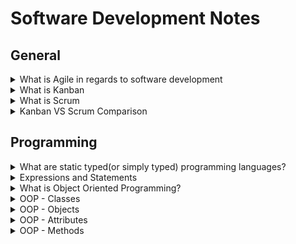 # Software Development Notes

## General

<details>
    <summary>
        What is Agile in regards to software development
    </summary>
    <br>
    <blockquote>
        <p>
            <h5>
                <b>Summary:</b>
            </h5>
            Agile is a structured and iterative approach to project management and product development. It recognizes the volatility of product development, and provides a methodology for self-organizing teams to respond to change without going off the rails.
        </p>
        <br>
        <p>
            <h5>
                <b>More Information:</b>
            </h5>
            <h6>
                [<a href="https://www.atlassian.com/agile/kanban/kanban-vs-scrum">Atlassian</a>]
            </h6>
        </p>
        <p>
            When it comes to implementing <b>Agile</b> and <b>DevOps</b>, <b>kanban</b> and <b>scrum</b> provide different ways to do so.
        </P>
        <p>
            It's easy to point out the differences between scrum practices and kanban practices, but that's just at the <b>surface level</b>. 
            While the practices differ, the principles are largely the same. Both frameworks will help you build better products (and services) with fewer headaches. 
        </p>
        <p>
            <b>Agile</b> is a structured and iterative approach to project management and product development. It recognizes the volatility of product development, and provides a methodology for self-organizing teams to respond to change without going off the rails. 
        </p>
    </blockquote>
</details>

<details>
    <summary>
        What is Kanban
    </summary>
    <br>
    <blockquote>
        <p>
            <b>Kanban</b> is all about visualizing your work, limiting work in progress, and maximizing efficiency (or flow). Kanban teams focus on <b>reducing the time</b> a project takes (or user story) from start to finish. They do this by using a kanban board and continuously improving their flow of work. 
        </p>
        <p>
            Kanban helps visualize your work, limit work-in-progress (WIP) and quickly move work from "Doing" to "Done.".
            Kanban is great for teams that have lots of incoming requests that vary in priority and size. Whereas scrum processes require high control over what is in scope, kanban let’s you go with the flow. Let’s take a look at the same five considerations to help you decide.  
        </p>
        <p>
            <b>
                Kanban cadence
            </b>
            Kanban is based on a continuous workflow structure that keeps teams nimble and ready to adapt to changing priorities. Work items—represented by cards— are organized on a kanban board where they flow from one stage of the workflow(column) to the next. Common workflow stages are To Do, In Progress, In Review, Blocked, and Done. But that’s boring.
            The best part of kanban is making custom columns for how your team works. My team ships content, so our columns(simplified) go from Backlog, to Prioritized, to Outlines Ready, to Writing, Designing, Technical Review, and Shipped. Our board helped us learn that we ship about one piece of content per week, and where our bottlenecks are (looking at the Technical Review!).
        </p>
        <p>
            <b>
                Release methodology
            </b>
            In kanban, updates are released whenever they are ready, without a regular schedule or predetermined due dates.
            In theory, kanban does not prescribe a fixed time to deliver a task. If the task gets completed earlier (or later), it can be released as needed without having to wait for a release milestone like sprint review. 
        </p>
        <p>
            <b>
                Kanban roles
            </b>
            The whole team owns the kanban board. Some teams enlist an agile coach but, unlike scrum, there is no single “kanban master” who keeps everything running smoothly. It’s the collective responsibility of the entire team to collaborate on and deliver the tasks on the board.
        </p>
        <p>
            <b>
                Key metrics
            </b>
            Lead time and cycle time are important metrics for kanban teams. The deal with the average amount of time that it takes for a task to move from start to finish. Improving cycle times indicates the success of kanban teams.
            The Cumulative Flow Diagram (CFD) is another analytical tool used by kanban teams to understand the number of work items in each state. CFDs help identify specific bottlenecks that need to be resolved for better throughput.
            Another way to deal with bottlenecks is through Work In Progress (WIP) limits. A WIP limit caps the number of cards that can be in any one column at one time. When you reach your WIP limit, a tool like Jira Software caps that column, and the team swarms on those items to move them forward.
        </p>
        <p>
            <b>
                Change philosophy
            </b>
            A kanban workflow can change at any time. New work items can get added to the backlog and existing cards can get blocked or removed based on prioritization. Also, if the team capacity changes, WIP limit can be recalibrated and work items adjusted accordingly. It’s all about being flexible in kanban.
        </p>
    </blockquote>
</details>

<details>
    <summary>
        What is Scrum
    </summary>
    <br>
    <blockquote>
        <p>
            <b>Scrum</b> teams commit to completing an increment of work, which is potentially shippable, through set intervals called sprints. Their goal is to create learning loops to quickly gather and integrate customer feedback. Scrum teams <b>adopt specific roles, create special artifacts, and hold regular ceremonies</b> to keep things moving forward. Scrum is best defined in <b>The Scrum Guide</b>.
        </p>
        <p>
            With scrum, your team promises to ship some valuable increment of work by the end of each sprint. Scrum is built on empiricism, focusing on small increments of work that will help you learn from your customers and better inform what you do next. Here's how it breaks down: 
        </p>
        <p>
            <b>
                Scrum cadence:
            </b>
            Scrum moves fast, with sprints that usually last between one to four weeks, which have clear start and finish dates. The short time frame forces complex tasks to be split into smaller stories and help your team learn quickly. A key question is this: Can your team ship useable code that fast?
            Sprints are punctuated by sprint planning, sprint review, and retrospective meetings and peppered with daily scrum (standup) meetings. These scrum ceremonies are lightweight and run on a continuous basis.
        </p>
        <p>
            <b>
                Scrum roles:
            </b>
            Scrum has three clearly defined roles.
            <ul>
                <li>
                    The product owner advocates for the customer, manages the product backlog, and helps prioritize the work done by the development team.
                </li>
                <li>
                    The scrum master helps the team stay grounded in the scrum principles.
                </li>
                <li>
                    The development team chooses the work to be done, delivers increments, and demonstrates collective accountability.
                </li>
            </ul>  
            Who manages the scrum team? Well, nobody. Scrum teams are self-organizing and everyone is equal, despite having different responsibilities. The team is united by the goal of shipping value to customers.
        </p>
        <p>
            <b>
                Common metrics:
            </b>
            Scrum metrics are data points scrum teams can use to improve efficiency and effectiveness. They can inform decision-making and help teams become more efficient in planning and execution. During the sprint planning phase, teams can use metrics such as sprint goals, team velocity, team capacity, and type of work. During stand-ups, teams can also benefit from measuring progress towards sprint goals, reviewing a sprint burndown, understanding workload distribution, and more.
        </p>
        <p>
            <b>
                Change philosophy:
            </b>
            Teams strive to understand how much they can accomplish within their sprint time boundaries. They commit to its delivery within a sprint. However, scrum teams can receive customer feedback that encourages them to pivot and change the sprint to deliver the most customer value. During the sprint retrospective, scrum teams should discuss how to limit change in the future, as changes put the potentially shippable increment at risk. If a team frequently changes scope mid-sprint, it may signify work was selected that isn’t adequately understood. It could also mean the team has operational/unplannable work that interferes with the plan.
        </p>
    </blockquote>
</details>

<details>
    <summary>
        Kanban VS Scrum Comparison
    </summary>
    <br>
    <blockquote>
    <p>
        <ul>
            <li>
                Kanban is continuous, fluid and visualized process whereas Scrum is short and structured, where work is shipped during fixed intervals known as sprints.
            </li>
            <li>
                Kanban is less structured compared to other frameworks like Scrum.
            </li>
            <li>
                Kanban is more visualized way of managing the development process
            </li>
            <li>
                Kanban has fewer meetings and formal roles compared to other frameworks like Scrum.
            </li>
            <li>
                Scrum is suggested for larger team for better management, while Kanban is suggested for smalled developer teams.
            </li>
        </ul>
    </p>
    </blockquote>
</details>

## Programming

<details>
    <summary>
        What are static typed(or simply typed) programming languages?
    </summary>
    <br>
    <blockquote>
        <p>
            In static typed languages the variable type is know at compilation time instead of run time.
        </p>
        <p>
            Some examples of static programming languages:
        </p>
        <ul>
            <li>
                C
            </li>
            <li>
                C++
            </li>
            <li>
                Java
            </li>
        </ul>
    </blockquote>
</details>

<details>
    <summary>
        Expressions and Statements
    </summary>
    <br>
    <blockquote>
        <p>
            Expressions
        </p>
        <p>
            An expression is anything that results in a value(even if the value is None). Basically, any sequence of literals so, you can say that a string, integer, list, etc. are all expressions.
        </p>
        <p>
            Statements
        </p>
        <p>
            Statements are instructions executed by the interpreter like variable assignments, for loops and conditionals (if-else).
        </p>
    </blockquote>
</details>

<details>
    <summary>
        What is Object Oriented Programming?
    </summary>
    <br>
    <blockquote>
        <p>
            Object-Oriented Programming (OOP) is a programming paradigm in computer science that relies on the concept of classes and objects.It is used to structure a software program into simple, reusable pieces of code blueprints (usually called classes), which are used to create individual instances of objects. There are many object-oriented programming languages, including JavaScript, C++, Java, and Python.
        </p>
        <p>
            A class is an abstract blueprint that creates more specific, concrete objects. Classes often represent broad categories, like Car or Dog that share attributes. These classes define what attributes an instance of this type will have, like color, but not the value of those attributes for a specific object.
        </p>
        <p>
            Classes can also contain functions called methods that are available only to objects of that type. These functions are defined within the class and perform some action helpful to that specific object type.
        </p>
        <p>
            Class templates are used as a blueprint to create individual objects. These represent specific examples of the abstract class, like myCar or goldenRetriever. Each object can have unique values to the properties defined in the class.
        </p>
        <p>
            Benefits of OOP for software engineering
        </p>
        <p>
            <ul>
                <li>
                    OOP models complex things as reproducible, simple structures.
                </li>
                <li>
                    Reusable, OPP objects can be used across programs.
                </li>
                <li>
                    Polymorphism allows for class-specific behaviour.
                </li>
                <li>
                    Easier to debug, classes often contain all applicable information to them.
                </li>
                <li>
                    Securely protects sensitive information through encapsulation.
                </li>
            </ul>
        </p>
        <details>
            <summary>
                Source
            </summary>
            <blockquote>
                <a href="https://www.educative.io/blog/object-oriented-programming">educative.io - Object Oriented Programming</a>
            </blockquote>
        </details>
    </blockquote>
</details>

<details>
    <summary>
        OOP - Classes
    </summary>
    <blockquote>
        <p>
            In a nutshell, classes are essentially user-defined data types. Classes are where we create a blueprint for the structure of methods and attributes. Individual objects are instantiated from this blueprint.
        </p>    
        <p>
            Classes contain fields for attributes and methods for behaviors. In our Dog class example, attributes include name & birthday, while methods include bark() and updateAttendance().
        </p>
    </blockquote>
</details>

<details>
    <summary>
        OOP - Objects
    </summary>
    <blockquote>
        <p>
            Objects are, unsurprisingly, a huge part of OOP! Objects are instances of a class created with specific data.
        </p>    
    </blockquote>
</details>

<details>
    <summary>
        OOP - Attributes
    </summary>
    <blockquote>
        <p>
            Attributes are the information that is stored. Attributes are defined in the Class template. When objects are instantiated, individual objects contain data stored in the Attributes field.
        </p>    
        <p>
            The state of an object is defined by the data in the object’s attributes fields. For example, a puppy and a dog might be treated differently at a pet camp. The birthday could define the state of an object and allow the software to handle dogs of different ages differently.
        </p>
    </blockquote>
</details>

<details>
    <summary>
        OOP - Methods
    </summary>
    <blockquote>
        <p>
            Methods represent behaviors. Methods perform actions; methods might return information about an object or update an object’s data. The method’s code is defined in the class definition.
        </p>    
        <p>
            When individual objects are instantiated, these objects can call the methods defined in the class. In the code snippet below, the bark method is defined in the Dog class, and the bark() method is called on the Rufus object.
        </p>
        <p>
           Methods often modify, update or delete data. Methods don’t have to update data though. For example, the bark() method doesn’t update any data because barking doesn’t modify any of the attributes of the Dog class: name or birthday. 
        </p>
        <p>
            The updateAttendance() method adds a day the Dog attended the pet-sitting camp. The attendance attribute is important to keep track of for billing Owners at the end of the month.
        </p>
        <p>
            Methods are how programmers promote reusability and keep functionality encapsulated inside an object. This reusability is a great benefit when debugging. If there’s an error, there’s only one place to find it and fix it instead of many.
        </p>
        <p>
            The underscore in _attendance denotes that the variable is protected and shouldn’t be modified directly. The updateAttendance() method changes _attendance.
        </p>
    </blockquote>
</details>